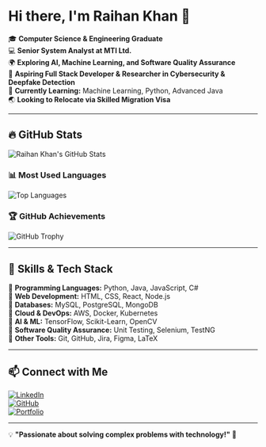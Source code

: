 # Hi there, I'm Raihan Khan 👋

🎓 **Computer Science & Engineering Graduate**  
💻 **Senior System Analyst at MTI Ltd.**  
🌍 **Exploring AI, Machine Learning, and Software Quality Assurance**  
🚀 **Aspiring Full Stack Developer & Researcher in Cybersecurity & Deepfake Detection**  
📌 **Currently Learning:** Machine Learning, Python, Advanced Java  
🌏 **Looking to Relocate via Skilled Migration Visa**  

---

## 🔥 GitHub Stats

![Raihan Khan's GitHub Stats](https://github-readme-stats.vercel.app/api?username=Raihan-Khan-CS&show_icons=true&theme=dark&count_private=true)

### 📊 Most Used Languages

![Top Languages](https://github-readme-stats.vercel.app/api/top-langs/?username=Raihan-Khan-CS&layout=compact&theme=dark&langs_count=8)

### 🏆 GitHub Achievements

![GitHub Trophy](https://github-profile-trophy.vercel.app/?username=Raihan-Khan-CS&theme=dark&no-frame=true&margin-w=10)

---

## 🚀 Skills & Tech Stack

🔹 **Programming Languages:** Python, Java, JavaScript, C#  
🔹 **Web Development:** HTML, CSS, React, Node.js  
🔹 **Databases:** MySQL, PostgreSQL, MongoDB  
🔹 **Cloud & DevOps:** AWS, Docker, Kubernetes  
🔹 **AI & ML:** TensorFlow, Scikit-Learn, OpenCV  
🔹 **Software Quality Assurance:** Unit Testing, Selenium, TestNG  
🔹 **Other Tools:** Git, GitHub, Jira, Figma, LaTeX  

---

## 📫 Connect with Me

[![LinkedIn](https://img.shields.io/badge/LinkedIn-blue?logo=linkedin&style=for-the-badge)](https://www.linkedin.com/in/raihan-khan-cs/)  
[![GitHub](https://img.shields.io/badge/GitHub-black?logo=github&style=for-the-badge)](https://github.com/Raihan-Khan-CS)  
[![Portfolio](https://img.shields.io/badge/Portfolio-green?style=for-the-badge)](https://yourportfolio.com)  

---

💡 **"Passionate about solving complex problems with technology!"** 🚀
